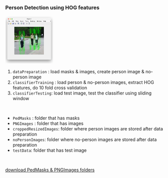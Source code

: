 ### Person Detection using HOG features

<img src="image.png" width="30%" height="30%">  

1. `dataPreparation` : load masks & images, create person image & no-person image
2. `classifierTraining` : load person & no-person images, extract HOG features, do 10 fold cross validation
3. `classifierTesting`: load test image, test the classifier using sliding window

<br>

- `PedMasks` : folder that has masks
- `PNGImages` : folder that has images
- `croppedResizedImages`: folder where person images are stored after data preparation
- `noPersonImages`: folder where no-person images are stored after data preparation
- `testData`: folder that has test image

<br>

[download PedMasks & PNGImages folders](https://drive.google.com/drive/folders/1GkJ6Ush93wTGvwzQvTZdxwBYeyHGMuTZ?usp=sharing )
